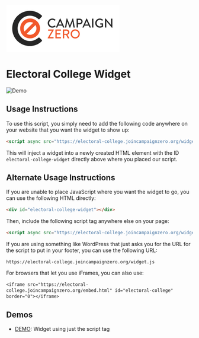 ![Campaign Zero Logo](https://github.com/campaignzero/artwork/raw/master/logo/campaign-zero/web/306x128/campaign-zero.png "Campaign Zero Logo")

Electoral College Widget
===

![Demo](http://i.imgur.com/lpZ648g.gif "Demo")

Usage Instructions
---

To use this script, you simply need to add the following code anywhere on your website that you want the widget to show up:

```html
<script async src="https://electoral-college.joincampaignzero.org/widget.js" charset="utf-8"></script>
```

This will inject a widget into a newly created HTML element with the ID `electoral-college-widget` directly above where you placed our script.


Alternate Usage Instructions
---

If you are unable to place JavaScript where you want the widget to go, you can use the following HTML directly:

```html
<div id="electoral-college-widget"></div>
```

Then, include the following script tag anywhere else on your page:

```html
<script async src="https://electoral-college.joincampaignzero.org/widget.js" charset="utf-8"></script>
```

If you are using something like WordPress that just asks you for the URL for the script to put in your footer, you can use the following URL:

```
https://electoral-college.joincampaignzero.org/widget.js
```

For browsers that let you use iFrames, you can also use:

```
<iframe src="https://electoral-college.joincampaignzero.org/embed.html" id="electoral-college" border="0"></iframe>
```

Demos
---

* [DEMO](https://electoral-college.joincampaignzero.org/embed.html): Widget using just the script tag
